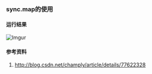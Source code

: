 ### sync.map的使用

#### 运行结果
![Imgur](https://i.imgur.com/INknVz3.png)

#### 参考资料
1. http://blog.csdn.net/champly/article/details/77622328